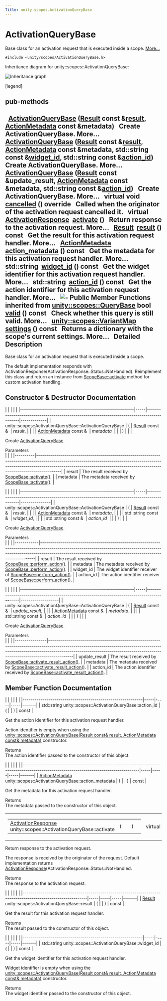 ```yaml
---
Title: unity.scopes.ActivationQueryBase
---
```

        
ActivationQueryBase
===================

Base class for an activation request that is executed inside a scope. [More...](#details)

`#include <unity/scopes/ActivationQueryBase.h>`

Inheritance diagram for unity::scopes::ActivationQueryBase:

![Inheritance graph](https://developer.ubuntu.com/static/devportal_uploaded/a6aa3dcd-df58-4be5-889c-c3a22937fe85-api/scopes/cpp/sdk-15.04.4/unity.scopes.ActivationQueryBase/classunity_1_1scopes_1_1_activation_query_base__inherit__graph.png)

<span class="legend">\[legend\]</span>

pub-methods
------------------------------------------------------

 
<a href="#ae853aab10c2fd7411208a1764b59c439">ActivationQueryBase</a> (<a href="unity.scopes.Result.md">Result</a> const &<a href="#ac23d5b45f73f8ed38139996ef8c27195">result</a>, <a href="unity.scopes.ActionMetadata.md">ActionMetadata</a> const &metadata)
 
Create ActivationQueryBase. More...
 
 
<a href="#a2f4b19b45dac666ab59454abdea73ea1">ActivationQueryBase</a> (<a href="unity.scopes.Result.md">Result</a> const &<a href="#ac23d5b45f73f8ed38139996ef8c27195">result</a>, <a href="unity.scopes.ActionMetadata.md">ActionMetadata</a> const &metadata, std::string const &<a href="#a95aa7e96b4b0f7b1bc10e2342de02db8">widget_id</a>, std::string const &<a href="#a0cb38f795f4096a6bc2f40d5c192df6e">action_id</a>)
 
Create ActivationQueryBase. More...
 
 
<a href="#ad4833abec80f83682b20b8aa4b37ae06">ActivationQueryBase</a> (<a href="unity.scopes.Result.md">Result</a> const &update\_result, <a href="unity.scopes.ActionMetadata.md">ActionMetadata</a> const &metadata, std::string const &<a href="#a0cb38f795f4096a6bc2f40d5c192df6e">action_id</a>)
 
Create ActivationQueryBase. More...
 
virtual void 
<a href="#af9b8e83ac6716db51aba942aca9cc6be">cancelled</a> () override
 
Called when the originator of the activation request cancelled it.
 
virtual <a href="unity.scopes.ActivationResponse.md">ActivationResponse</a> 
<a href="#a61ed49d8bc56e677ff2eb1f30e6a6b6b">activate</a> ()
 
Return response to the activation request. More...
 
<a href="unity.scopes.Result.md">Result</a> 
<a href="#ac23d5b45f73f8ed38139996ef8c27195">result</a> () const
 
Get the result for this activation request handler. More...
 
<a href="unity.scopes.ActionMetadata.md">ActionMetadata</a> 
<a href="#ae215e7780c87d835893eb0df70f09d3b">action_metadata</a> () const
 
Get the metadata for this activation request handler. More...
 
std::string 
<a href="#a95aa7e96b4b0f7b1bc10e2342de02db8">widget_id</a> () const
 
Get the widget identifier for this activation request handler. More...
 
std::string 
<a href="#a0cb38f795f4096a6bc2f40d5c192df6e">action_id</a> () const
 
Get the action identifier for this activation request handler. More...
 
![-](https://developer.ubuntu.com/static/devportal_uploaded/c7980c55-0ca5-4fa5-8506-4bdc628af04e-api/scopes/cpp/sdk-15.04.4/unity.scopes.ActivationQueryBase/closed.png) Public Member Functions inherited from <a href="unity.scopes.QueryBase.md">unity::scopes::QueryBase</a>
bool 
<a href="../unity.scopes.QueryBase.md#a095e61eabe2042eeea5c4df1a444d7d4">valid</a> () const
 
Check whether this query is still valid. More...
 
<a href="../unity.scopes.md#ad5d8ccfa11a327fca6f3e4cee11f4c10">unity::scopes::VariantMap</a> 
<a href="../unity.scopes.QueryBase.md#ab6a25ba587387a7f490b8b5a081e9ed6">settings</a> () const
 
Returns a dictionary with the scope's current settings. More...
 
<span id="details"></span>
Detailed Description
--------------------

Base class for an activation request that is executed inside a scope.

The default implementation responds with ActivationResponse(ActivationResponse::Status::NotHandled). Reimplement this class and return an instance from <a href="../unity.scopes.ScopeBase.md#a49a0b9ada0eeb4c71e6a2181c3d8c9e7" title="Called by the scopes runtime when a scope needs to respond to a result activation request...">ScopeBase::activate</a> method for custom activation handling.

Constructor & Destructor Documentation
--------------------------------------

<span id="ae853aab10c2fd7411208a1764b59c439" class="anchor"></span>
|                                                         |     |                                                                                            |             |
|---------------------------------------------------------|-----|--------------------------------------------------------------------------------------------|-------------|
| unity::scopes::ActivationQueryBase::ActivationQueryBase | (   | <a href="unity.scopes.Result.md">Result</a> const &                  | *result*,   |
|                                                         |     | <a href="unity.scopes.ActionMetadata.md">ActionMetadata</a> const &  | *metadata*  |
|                                                         | )   |                                                                                            |             |

Create <a href="index.html" title="Base class for an activation request that is executed inside a scope. ">ActivationQueryBase</a>.

Parameters  
|          |                                                                                                                                                                                                                                                      |
|----------|------------------------------------------------------------------------------------------------------------------------------------------------------------------------------------------------------------------------------------------------------|
| result   | The result received by <a href="../unity.scopes.ScopeBase.md#a49a0b9ada0eeb4c71e6a2181c3d8c9e7" title="Called by the scopes runtime when a scope needs to respond to a result activation request...">ScopeBase::activate()</a>.   |
| metadata | The metadata received by <a href="../unity.scopes.ScopeBase.md#a49a0b9ada0eeb4c71e6a2181c3d8c9e7" title="Called by the scopes runtime when a scope needs to respond to a result activation request...">ScopeBase::activate()</a>. |

<span id="a2f4b19b45dac666ab59454abdea73ea1" class="anchor"></span>
|                                                         |     |                                                                                            |               |
|---------------------------------------------------------|-----|--------------------------------------------------------------------------------------------|---------------|
| unity::scopes::ActivationQueryBase::ActivationQueryBase | (   | <a href="unity.scopes.Result.md">Result</a> const &                  | *result*,     |
|                                                         |     | <a href="unity.scopes.ActionMetadata.md">ActionMetadata</a> const &  | *metadata*,   |
|                                                         |     | std::string const &                                                                        | *widget\_id*, |
|                                                         |     | std::string const &                                                                        | *action\_id*  |
|                                                         | )   |                                                                                            |               |

Create <a href="index.html" title="Base class for an activation request that is executed inside a scope. ">ActivationQueryBase</a>.

Parameters  
|            |                                                                                                                                                                                                                                       |
|------------|---------------------------------------------------------------------------------------------------------------------------------------------------------------------------------------------------------------------------------------|
| result     | The result received by <a href="../unity.scopes.ScopeBase.md#a2f4d476fa790349c9a7de52be3232d11" title="Invoked when a scope is requested to handle a preview action. ">ScopeBase::perform_action()</a>.            |
| metadata   | The metadata received by <a href="../unity.scopes.ScopeBase.md#a2f4d476fa790349c9a7de52be3232d11" title="Invoked when a scope is requested to handle a preview action. ">ScopeBase::perform_action()</a>.          |
| widget\_id | The widget identifier receiver of <a href="../unity.scopes.ScopeBase.md#a2f4d476fa790349c9a7de52be3232d11" title="Invoked when a scope is requested to handle a preview action. ">ScopeBase::perform_action()</a>. |
| action\_id | The action identifier receiver of <a href="../unity.scopes.ScopeBase.md#a2f4d476fa790349c9a7de52be3232d11" title="Invoked when a scope is requested to handle a preview action. ">ScopeBase::perform_action()</a>. |

<span id="ad4833abec80f83682b20b8aa4b37ae06" class="anchor"></span>
|                                                         |     |                                                                                            |                   |
|---------------------------------------------------------|-----|--------------------------------------------------------------------------------------------|-------------------|
| unity::scopes::ActivationQueryBase::ActivationQueryBase | (   | <a href="unity.scopes.Result.md">Result</a> const &                  | *update\_result*, |
|                                                         |     | <a href="unity.scopes.ActionMetadata.md">ActionMetadata</a> const &  | *metadata*,       |
|                                                         |     | std::string const &                                                                        | *action\_id*      |
|                                                         | )   |                                                                                            |                   |

Create <a href="index.html" title="Base class for an activation request that is executed inside a scope. ">ActivationQueryBase</a>.

Parameters  
|                |                                                                                                                                                                                                                                                      |
|----------------|------------------------------------------------------------------------------------------------------------------------------------------------------------------------------------------------------------------------------------------------------|
| update\_result | The result received by <a href="../unity.scopes.ScopeBase.md#a7ac39ca44f4790dd36900657692d0565" title="Invoked when a scope is requested to handle a result in-card action. ">ScopeBase::activate_result_action()</a>.            |
| metadata       | The metadata received by <a href="../unity.scopes.ScopeBase.md#a7ac39ca44f4790dd36900657692d0565" title="Invoked when a scope is requested to handle a result in-card action. ">ScopeBase::activate_result_action()</a>.          |
| action\_id     | The action identifier received by <a href="../unity.scopes.ScopeBase.md#a7ac39ca44f4790dd36900657692d0565" title="Invoked when a scope is requested to handle a result in-card action. ">ScopeBase::activate_result_action()</a>. |

Member Function Documentation
-----------------------------

<span id="a0cb38f795f4096a6bc2f40d5c192df6e" class="anchor"></span>
|                                                            |     |     |     |       |
|------------------------------------------------------------|-----|-----|-----|-------|
| std::string unity::scopes::ActivationQueryBase::action\_id | (   |     | )   | const |

Get the action identifier for this activation request handler.

Action identifier is empty when using the <a href="index.html" title="Base class for an activation request that is executed inside a scope. ">unity::scopes::ActivationQueryBase(Result const&amp; result, ActionMetadata const&amp; metadata)</a> constructor.

Returns  
The action identifier passed to the constructor of this object.

<span id="ae215e7780c87d835893eb0df70f09d3b" class="anchor"></span>
|                                                                                                                                        |     |     |     |       |
|----------------------------------------------------------------------------------------------------------------------------------------|-----|-----|-----|-------|
| <a href="unity.scopes.ActionMetadata.md">ActionMetadata</a> unity::scopes::ActivationQueryBase::action\_metadata | (   |     | )   | const |

Get the metadata for this activation request handler.

Returns  
The metadata passed to the constructor of this object.

<span id="a61ed49d8bc56e677ff2eb1f30e6a6b6b" class="anchor"></span>
<table>
<colgroup>
<col width="50%" />
<col width="50%" />
</colgroup>
<tbody>
<tr class="odd">
<td><table>
<tbody>
<tr class="odd">
<td><a href="unity.scopes.ActivationResponse.md">ActivationResponse</a> unity::scopes::ActivationQueryBase::activate</td>
<td>(</td>
<td></td>
<td>)</td>
<td></td>
</tr>
</tbody>
</table></td>
<td><span class="mlabels"><span class="mlabel">virtual</span></span></td>
</tr>
</tbody>
</table>

Return response to the activation request.

The response is received by the originator of the request. Default implementation returns <a href="unity.scopes.ActivationResponse.md" title="Response to a result activation. ">ActivationResponse</a>(ActivationResponse::Status::NotHandled.

Returns  
The response to the activation request.

<span id="ac23d5b45f73f8ed38139996ef8c27195" class="anchor"></span>
|                                                                                                              |     |     |     |       |
|--------------------------------------------------------------------------------------------------------------|-----|-----|-----|-------|
| <a href="unity.scopes.Result.md">Result</a> unity::scopes::ActivationQueryBase::result | (   |     | )   | const |

Get the result for this activation request handler.

Returns  
The result passed to the constructor of this object.

<span id="a95aa7e96b4b0f7b1bc10e2342de02db8" class="anchor"></span>
|                                                            |     |     |     |       |
|------------------------------------------------------------|-----|-----|-----|-------|
| std::string unity::scopes::ActivationQueryBase::widget\_id | (   |     | )   | const |

Get the widget identifier for this activation request handler.

Widget identifier is empty when using the <a href="index.html" title="Base class for an activation request that is executed inside a scope. ">unity::scopes::ActivationQueryBase(Result const&amp; result, ActionMetadata const&amp; metadata)</a> constructor.

Returns  
The widget identifier passed to the constructor of this object.

